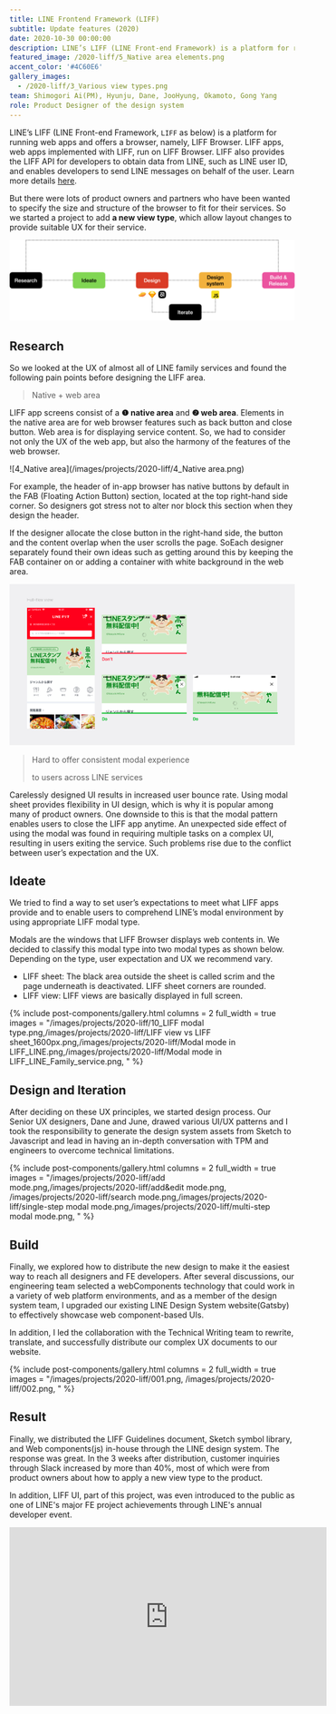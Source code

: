 ```yaml
---
title: LINE Frontend Framework (LIFF)
subtitle: Update features (2020)
date: 2020-10-30 00:00:00
description: LINE’s LIFF (LINE Front-end Framework) is a platform for running web apps and offers a browser, namely, LIFF Browser. LIFF apps, web apps implemented with LIFF, run on LIFF Browser. LIFF also provides the LIFF API for you to obtain data from LINE, such as LINE user ID, and enables you to send LINE messages on behalf of the user.
featured_image: /2020-liff/5_Native area elements.png
accent_color: '#4C60E6'
gallery_images:
  - /2020-liff/3_Various view types.png
team: Shimogori Ai(PM), Hyunju, Dane, JooHyung, Okamoto, Gong Yang
role: Product Designer of the design system
---
```


LINE’s LIFF (LINE Front-end Framework, `LIFF` as below) is a platform for running web apps and offers a browser, namely, LIFF Browser. LIFF apps, web apps implemented with LIFF, run on LIFF Browser. LIFF also provides the LIFF API for developers to obtain data from LINE, such as LINE user ID, and enables developers to send LINE messages on behalf of the user. Learn more details [here](https://developers.line.biz/en/docs/liff/registering-liff-apps/#before-you-begin).

But there were lots of product owners and partners who have been wanted to specify the size and structure of the browser to fit for their services. So we started a project to add **a new view type**, which allow layout changes to provide suitable UX for their service. 



![Portfolio.005](/images/projects/Portfolio/Portfolio.005.png)

## Research

So we looked at the UX of almost all of LINE family services and found the following pain points before designing the LIFF area.

> Native + web area

LIFF app screens consist of a **❶ native area** and **❷ web area**. Elements in the native area are for web browser features such as back button and close button. Web area is for displaying service content. So, we had to consider not only the UX of the web app, but also the harmony of the features of the web browser.

![4_Native area](/images/projects/2020-liff/4_Native area.png)

For example, the header of in-app browser has native buttons by default in the FAB (Floating Action Button) section, located at the top right-hand side corner. So designers got stress not to alter nor block this section when they design the header.

If the designer allocate the close button in the right-hand side, the button and the content overlap when the user scrolls the page. SoEach designer separately found their own ideas such as getting around this by keeping the FAB container on or adding a container with white background in the web area.

![8-1](/images/projects/2020-liff/8-1.png)



> Hard to offer consistent modal experience 
> 
> to users across LINE services

Carelessly designed UI results in increased user bounce rate. Using modal sheet provides flexibility in UI design, which is why it is popular among many of product owners. One downside to this is that the modal pattern enables users to close the LIFF app anytime. An unexpected side effect of using the modal was found in requiring multiple tasks on a complex UI, resulting in users exiting the service. Such problems rise due to the conflict between user’s expectation and the UX.



## Ideate

We tried to find a way to set user’s expectations to meet what LIFF apps provide and to enable users to comprehend LINE’s modal environment by using appropriate LIFF modal type. 

Modals are the windows that LIFF Browser displays web contents in. We decided to classify this modal type into two modal types as shown below. Depending on the type, user expectation and UX we recommend vary.

- LIFF sheet: The black area outside the sheet is called scrim and the page underneath is deactivated.
   LIFF sheet corners are rounded.
- LIFF view: LIFF views are basically displayed in full screen.

{% include post-components/gallery.html
	columns = 2
	full_width = true
	images = "/images/projects/2020-liff/10_LIFF modal type.png,/images/projects/2020-liff/LIFF view vs LIFF sheet_1600px.png,/images/projects/2020-liff/Modal mode in LIFF_LINE.png,/images/projects/2020-liff/Modal mode in LIFF_LINE_Family_service.png,
	"
%}



## Design and Iteration

After deciding on these UX principles, we started design process. Our Senior UX designers, Dane and June, drawed various UI/UX patterns and I took the responsibility to generate the design system assets from Sketch to Javascript and lead in having an in-depth conversation with TPM and engineers to overcome technical limitations.

{% include post-components/gallery.html
	columns = 2
	full_width = true
	images = "/images/projects/2020-liff/add mode.png,/images/projects/2020-liff/add&edit mode.png, /images/projects/2020-liff/search mode.png,/images/projects/2020-liff/single-step modal mode.png,/images/projects/2020-liff/multi-step modal mode.png,
	"
%}



## Build 

Finally, we explored how to distribute the new design to make it the easiest way to reach all designers and FE developers. After several discussions, our engineering team selected a webComponents technology that could work in a variety of web platform environments, and as a member of the design system team, I upgraded our existing LINE Design System website(Gatsby) to effectively showcase web component-based UIs.

In addition, I led the collaboration with the Technical Writing team to rewrite, translate, and successfully distribute our complex UX documents to our website.


{% include post-components/gallery.html
	columns = 2
	full_width = true
	images = "/images/projects/2020-liff/001.png, /images/projects/2020-liff/002.png,
	"
%}




## Result

Finally, we distributed the LIFF Guidelines document, Sketch symbol library, and Web components(js)  in-house through the LINE design system. The response was great. In the 3 weeks after distribution, customer inquiries through Slack increased by more than 40%, most of which were from product owners about how to apply a new view type to the product.

In addition, LIFF UI, part of this project, was even introduced to the public as one of LINE's major FE project achievements through LINE's annual developer event.

<iframe width="560" height="315" src="https://www.youtube.com/embed/63nsHQSD3OQ" frameborder="0" allow="accelerometer; autoplay; clipboard-write; encrypted-media; gyroscope; picture-in-picture" allowfullscreen></iframe>






